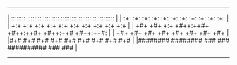 ______________________________________________________________________________________________________________________
|      ::::::::           ::::::::           :::::::::           :::::::::           ::::::::::           ::::::::: |
|    :+:    :+:         :+:    :+:          :+:    :+:          :+:    :+:          :+:                  :+:    :+: |
|   +:+                +:+    +:+          +:+    +:+          +:+    +:+          +:+                  +:+    +:+  |
|  +#+                +#+    +:+          +#++:++#+           +#++:++#+           +#++:++#             +#++:++#:    |
| +#+                +#+    +#+          +#+                 +#+                 +#+                  +#+    +#+    |
|#+#    #+#         #+#    #+#          #+#                 #+#                 #+#                  #+#    #+#     |
|########           ########           ###                 ###                 ##########           ###    ###      |
_____________________________________________________________________________________________________________________





